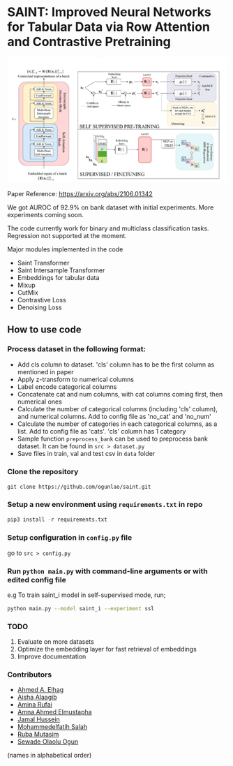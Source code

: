 # SAINT: Improved Neural Networks for Tabular Data via Row Attention and Contrastive Pretraining

![saint architecture](saint.png)

Paper Reference: https://arxiv.org/abs/2106.01342

We got AUROC of 92.9% on bank dataset with initial experiments. More experiments coming soon.

The code currently work for binary and multiclass classification tasks. Regression not supported at the moment.

Major modules implemented in the code

- Saint Transformer
- Saint Intersample Transformer
- Embeddings for tabular data
- Mixup
- CutMix
- Contrastive Loss
- Denoising Loss

## How to use code

### Process dataset in the following format:

- Add cls column to dataset. 'cls' column has to be the first column as mentioned in paper
- Apply z-transform to numerical columns
- Label encode categorical columns
- Concatenate cat and num columns, with cat columns coming first, then numerical ones
- Calculate the number of categorical columns (including 'cls' column), and numerical columns. Add to config file as 'no_cat' and 'no_num'
- Calculate the number of categories in each categorical columns, as a list. Add to config file as 'cats'. 'cls' column has 1 category
- Sample function `preprocess_bank` can be used to preprocess bank dataset. It can be found in `src > dataset.py`
- Save files in train, val and test csv in `data` folder

### Clone the repository

```git
git clone https://github.com/ogunlao/saint.git
```

### Setup a new environment using `requirements.txt` in repo

```python
pip3 install -r requirements.txt 
```

### Setup configuration in `config.py` file

go to `src > config.py`

### Run `python main.py` with command-line arguments or with edited config file

e.g To train saint_i model in self-supervised mode, run;

```bash
python main.py --model saint_i --experiment ssl
```

### TODO

1. Evaluate on more datasets
1. Optimize the embedding layer for fast retrieval of embeddings
1. Improve documentation

### Contributors

- [Ahmed A. Elhag](https://github.com/Ahmed-A-A-Elhag)
- [Aisha Alaagib](https://github.com/AishaAlaagib)
- [Amina Rufai](https://github.com/Aminah92)
- [Amna Ahmed Elmustapha](https://github.com/AMNAALMGLY)
- [Jamal Hussein](https://github.com/engmubarak48)
- [Mohammedelfatih Salah](https://github.com/mohammedElfatihSalah)
- [Ruba Mutasim](https://github.com/ruba128)
- [Sewade Olaolu Ogun](https://github.com/ogunlao)

(names in alphabetical order)
